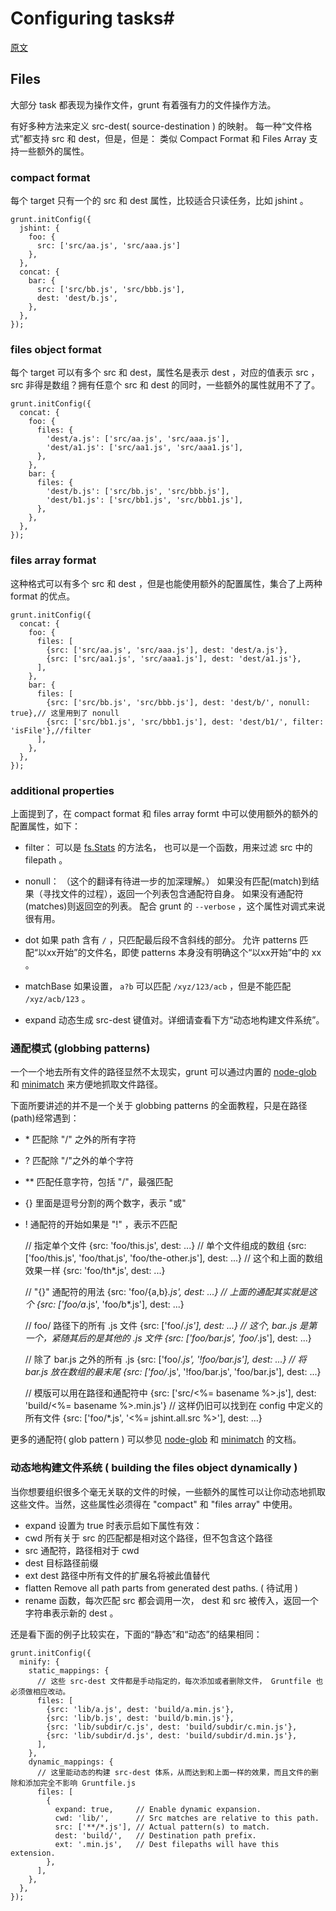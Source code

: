 # Configuring tasks#

[原文](http://gruntjs.com/configuring-tasks)


## Files   
大部分 task 都表现为操作文件，grunt 有着强有力的文件操作方法。
    
有好多种方法来定义 src-dest( source-destination ) 的映射。
每一种“文件格式”都支持 src 和 dest，但是，但是：
类似 Compact Format 和 Files Array 支持一些额外的属性。

### compact format
每个 target  只有一个的 src 和 dest 属性，比较适合只读任务，比如 jshint 。

    grunt.initConfig({
      jshint: {
        foo: {
          src: ['src/aa.js', 'src/aaa.js']
        },
      },
      concat: {
        bar: {
          src: ['src/bb.js', 'src/bbb.js'],
          dest: 'dest/b.js',
        },
      },
    });

### files object format
每个 target 可以有多个 src 和 dest，属性名是表示 dest ，对应的值表示 src ，src 非得是数组？拥有任意个 src 和 dest 的同时，一些额外的属性就用不了了。

    grunt.initConfig({
      concat: {
        foo: {
          files: {
            'dest/a.js': ['src/aa.js', 'src/aaa.js'],
            'dest/a1.js': ['src/aa1.js', 'src/aaa1.js'],
          },
        },
        bar: {
          files: {
            'dest/b.js': ['src/bb.js', 'src/bbb.js'],
            'dest/b1.js': ['src/bb1.js', 'src/bbb1.js'],
          },
        },
      },
    });

### files array format
这种格式可以有多个 src 和 dest ，但是也能使用额外的配置属性，集合了上两种 format 的优点。

    grunt.initConfig({
      concat: {
        foo: {
          files: [
            {src: ['src/aa.js', 'src/aaa.js'], dest: 'dest/a.js'},
            {src: ['src/aa1.js', 'src/aaa1.js'], dest: 'dest/a1.js'},
          ],
        },
        bar: {
          files: [
            {src: ['src/bb.js', 'src/bbb.js'], dest: 'dest/b/', nonull: true},// 这里用到了 nonull
            {src: ['src/bb1.js', 'src/bbb1.js'], dest: 'dest/b1/', filter: 'isFile'},//filter
          ],
        },
      },
    });

### additional properties
上面提到了，在 compact format 和 files array formt 中可以使用额外的额外的配置属性，如下：

+ filter：
    可以是 [fs.Stats](http://nodejs.org/docs/latest/api/fs.html#fs_class_fs_stats) 的方法名，
    也可以是一个函数，用来过滤 src 中的 filepath 。

+ nonull：
    （这个的翻译有待进一步的加深理解。）
    如果没有匹配(match)到结果（寻找文件的过程），返回一个列表包含通配符自身。
    如果没有通配符(matches)则返回空的列表。
    配合 grunt 的 `--verbose` ，这个属性对调式来说很有用。

+ dot
    如果 path 含有 `/` ，只匹配最后段不含斜线的部分。
    允许 patterns 匹配“以xx开始”的文件名，即使 patterns 本身没有明确这个“以xx开始”中的 xx 。


+ matchBase
    如果设置， `a?b` 可以匹配 `/xyz/123/acb` ，但是不能匹配 `/xyz/acb/123` 。


+ expand
    动态生成 src-dest 键值对。详细请查看下方“动态地构建文件系统”。

### 通配模式 (globbing patterns)
一个一个地去所有文件的路径显然不太现实，grunt 可以通过内置的 [node-glob](https://github.com/isaacs/node-glob) 和 [minimatch](https://github.com/isaacs/minimatch) 来方便地抓取文件路径。

下面所要讲述的并不是一个关于 globbing patterns 的全面教程，只是在路径(path)经常遇到：
+ \*  匹配除 "/" 之外的所有字符
+ ?   匹配除 "/"之外的单个字符
+ **  匹配任意字符，包括 "/"，最强匹配
+ {}  里面是逗号分割的两个数字，表示 "或"
+ !   通配符的开始如果是 "!" ，表示不匹配

    // 指定单个文件
    {src: 'foo/this.js', dest: ...}
    // 单个文件组成的数组
    {src: ['foo/this.js', 'foo/that.js', 'foo/the-other.js'], dest: ...}
    // 这个和上面的数组效果一样
    {src: 'foo/th*.js', dest: ...}

    // "{}" 通配符的用法
    {src: 'foo/{a,b}*.js', dest: ...}
    // 上面的通配其实就是这个
    {src: ['foo/a*.js', 'foo/b*.js'], dest: ...}

    // foo/ 路径下的所有 .js 文件
    {src: ['foo/*.js'], dest: ...}
    // 这个, bar..js 是第一个，紧随其后的是其他的 .js 文件
    {src: ['foo/bar.js', 'foo/*.js'], dest: ...}

    // 除了 bar.js 之外的所有 .js 
    {src: ['foo/*.js', '!foo/bar.js'], dest: ...}
    // 将 bar.js 放在数组的最末尾
    {src: ['foo/*.js', '!foo/bar.js', 'foo/bar.js'], dest: ...}

    // 模版可以用在路径和通配符中
    {src: ['src/<%= basename %>.js'], dest: 'build/<%= basename %>.min.js'}
    // 这样仍旧可以找到在 config 中定义的所有文件
    {src: ['foo/*.js', '<%= jshint.all.src %>'], dest: ...}

更多的通配符( glob pattern ) 可以参见 [node-glob](https://github.com/isaacs/node-glob) 和 [minimatch](https://github.com/isaacs/minimatch) 的文档。

### 动态地构建文件系统 ( building the files object dynamically )

当你想要组织很多个毫无关联的文件的时候，一些额外的属性可以让你动态地抓取这些文件。当然，这些属性必须得在 "compact" 和 "files array" 中使用。
+ expand 设置为 true 时表示启如下属性有效：
+ cwd 所有关于 src 的匹配都是相对这个路径，但不包含这个路径
+ src 通配符，路径相对于 cwd
+ dest 目标路径前缀
+ ext dest 路径中所有文件的扩展名将被此值替代
+ flatten Remove all path parts from generated dest paths. ( 待试用 )
+ rename 函数，每次匹配 src 都会调用一次， dest 和 src 被传入，返回一个字符串表示新的 dest 。

还是看下面的例子比较实在，下面的“静态”和“动态”的结果相同：

    grunt.initConfig({
      minify: {
        static_mappings: {
          // 这些 src-dest 文件都是手动指定的，每次添加或者删除文件， Gruntfile 也必须做相应改动。
          files: [
            {src: 'lib/a.js', dest: 'build/a.min.js'},
            {src: 'lib/b.js', dest: 'build/b.min.js'},
            {src: 'lib/subdir/c.js', dest: 'build/subdir/c.min.js'},
            {src: 'lib/subdir/d.js', dest: 'build/subdir/d.min.js'},
          ],
        },
        dynamic_mappings: {
          // 这里能动态的构建 src-dest 体系，从而达到和上面一样的效果，而且文件的删除和添加完全不影响 Gruntfile.js
          files: [
            {
              expand: true,     // Enable dynamic expansion.
              cwd: 'lib/',      // Src matches are relative to this path.
              src: ['**/*.js'], // Actual pattern(s) to match.
              dest: 'build/',   // Destination path prefix.
              ext: '.min.js',   // Dest filepaths will have this extension.
            },
          ],
        },
      },
    });